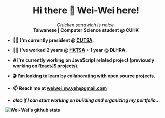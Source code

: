 <h1 align="center">Hi there 👋 Wei-Wei here!</h1>

<p align="center">
    <i>Chicken sandwich is noice.</i>
    <br/>
    <b>Taiwanese | Computer Science student @ CUHK<b/>
</p>

- 🐱‍🏍 I'm currently president @ **[CUTSA](https://www.cutsa.com.tw)**.

- 🐱‍👤 I've worked 2 years @ **[HKTSA](https://www.hktaiwanese.com/)** + 1 year @ **DLHRA**.

- 🔥 I'm currently working on **JavaScript related project** (previously working on **ReactJS projects**).

- 🎬 I'm looking to learn by collaborating with open source projects.

- 📫 Reach me at weiwei.sw.yeh@gmail.com

- _also if I can start working on building and organizing my portfolio..._

![Wei-Wei's github stats](https://github-readme-stats.vercel.app/api?username=the3dsandwich)
